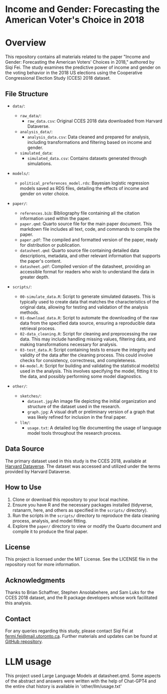# Income and Gender: Forecasting the American Voter's Choice in 2018

# Overview
This repository contains all materials related to the paper "Income and Gender: Forecasting the American Voters' Choices in 2018," authored by Siqi Fei. The study examines the predictive power of income and gender on the voting behavior in the 2018 US elections using the Cooperative Congressional Election Study (CCES) 2018 dataset.

## File Structure

- `data/`:
  - `raw_data/`:
    - `raw_data.csv`: Original CCES 2018 data downloaded from Harvard Dataverse.
  - `analysis_data/`:
    - `analysis_data.csv`: Data cleaned and prepared for analysis, including transformations and filtering based on income and     gender.
  - `simulated_data`:
    - `simulated_data.csv`: Contains datasets generated through simulations.
    
- `models/`: 
  - `political_preferences_model.rds`: Bayesian logistic regression models saved as RDS files, detailing the effects of income and gender on voter choice.
  
- `paper/`: 
  - `references.bib`: Bibliography file containing all the citation information used within the paper.
  - `paper.qmd`: Quarto source file for the main paper document. This markdown file includes all text, code, and commands to compile the paper.
  - `paper.pdf`: The compiled and formatted version of the paper, ready for distribution or publication.
  - `datasheet.qmd`: Quarto source file containing detailed data descriptions, metadata, and other relevant information that supports the paper's content.
  - `datasheet.pdf`: Compiled version of the datasheet, providing an accessible format for readers who wish to understand the data in greater depth.

- `scripts/`: 
  - `00-simulate_data.R`: Script to generate simulated datasets. This is typically used to create data that matches the characteristics of the original data, allowing for testing and validation of the analysis methods.
  - `01-download_data.R`: Script to automate the downloading of the raw data from the specified data source, ensuring a reproducible data retrieval process.
  - `02-data_cleaning.R`: Script for cleaning and preprocessing the raw data. This may include handling missing values, filtering data, and making transformations necessary for analysis.
  - `03-test_data.R`: Script containing tests to ensure the integrity and validity of the data after the cleaning process. This could involve checks for consistency, correctness, and completeness.
  - `04-model.R`: Script for building and validating the statistical model(s) used in the analysis. This involves specifying the model, fitting it to the data, and possibly performing some model diagnostics.

- `other/`: 
  - `sketches/`:
    - `dataset.jpg`:An image file depicting the initial organization and structure of the dataset used in the research.
    - `graph.jpg`: A visual draft or preliminary version of a graph that was likely refined for inclusion in the final paper.
  - `llm/`: 
    - `usage.txt`: A detailed log file documenting the usage of language model tools throughout the research process.
  
## Data Source

The primary dataset used in this study is the CCES 2018, available at [Harvard Dataverse](https://doi.org/10.7910/DVN/ZSBZ7K). The dataset was accessed and utilized under the terms provided by Harvard Dataverse.


## How to Use

1. Clone or download this repository to your local machine.
2. Ensure you have R and the necessary packages installed (tidyverse, rstanarm, here, and others as specified in the `scripts/` directory).
3. Run the scripts in the `scripts/` directory to reproduce the data cleaning process, analysis, and model fitting.
4. Explore the `paper/` directory to view or modify the Quarto document and compile it to produce the final paper.

## License

This project is licensed under the MIT License. See the LICENSE file in the repository root for more information.

## Acknowledgments

Thanks to Brian Schaffner, Stephen Ansolabehere, and Sam Luks for the CCES 2018 dataset, and the R package developers whose work facilitated this analysis.

## Contact

For any queries regarding this study, please contact Siqi Fei at fermi.fei@mail.utoronto.ca. Further materials and updates can be found at [GitHub repository](https://github.com/FXXFERMI/Political-support-in-the-United-States.git).

# LLM usage
This project used Large Language Models at datasheet.qmd. Some aspects of the abstract and answers were written with the help of Chat-GPT4 and the entire chat history is available in 'other/llm/usage.txt'
